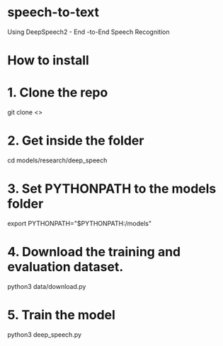 # speech-to-text
Using DeepSpeech2 - End -to-End Speech Recognition

# How to install

# 1. Clone the repo
git clone <>
# 2. Get inside the folder
cd models/research/deep_speech

# 3. Set PYTHONPATH to the models folder
export PYTHONPATH="$PYTHONPATH:<path to>/models"
  
# 4. Download the training and evaluation dataset.
python3 data/download.py

# 5. Train the model
python3 deep_speech.py
